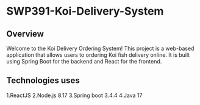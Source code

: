 # SWP391-Koi-Delivery-System
## Overview
Welcome to the Koi Delivery Ordering System! This project is a web-based application that allows users to ordering Koi fish delivery online. It is built using Spring Boot for the backend and React for the frontend.
## Technologies uses
1.ReactJS
2.Node.js 8.17
3.Spring boot 3.4.4
4.Java 17
